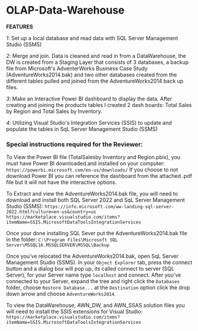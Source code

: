 # OLAP-Data-Warehouse

**FEATURES**

_1_: Set up a local database and read data with SQL Server Management Studio (SSMS)

_2_: Merge and join.  Data is cleaned and read in from a DataWarehouse, the DW is created from a Staging Layer that consists of 3 databases, a backup file from Microsoft's AdventerWorks Business Case Study (AdventureWorks2014.bak) and two other databases created from the different tables pulled and joined from the AdventureWorks2014 back up files.

_3_: Make an Interactive Power BI dashboard to display the data.  After creating and joining the products tables I created 2 dash boards:
    Total Sales by Region and Total Sales by Inventory.

_4_: Utilizing Visual Studio's Integration Services (SSIS) to update and populate the tables in SqL Server Management Studio (SSMS)


### Special instructions required for the Reviewer:

To View the Power BI file (TotalSalesby Inventory and Region.pbix), 
you must have Power BI downloaded and installed on your computer:
`https://powerbi.microsoft.com/en-us/downloads/`
If you choose to not download Power BI you can reference the dashboard from the attached .pdf file but it will not have the interactive options.

To Extract and view the AdventureWorks2014.bak file, you will need to download and install both SQL Server 2022 and SqL Server Management Studio (SSMS):
`https://info.microsoft.com/ww-landing-sql-server-2022.html?culture=en-us&country=us`
`https://marketplace.visualstudio.com/items?itemName=SSIS.MicrosoftDataToolsIntegrationServices`

Once your done installing SQL Sever put the AdventureWorks2014.bak file in the folder:
`C:\Program Files\Microsoft SQL Server\MSSQL16.MSSQLSERVER\MSSQL\Backup`

Once you've relocated the AdventureWorks2014.bak, open SqL Server Management Studio (SSMS).
In your `Object Explorer` tab, press the connect button and a dialog box will pop up, its called connect to server (SQL Server), for your Server name type `localhost` and connect.
After you've connected to your Server, expand the tree and right click the `Databases` folder, choose `Restore Database...` at the `Destination` option click the drop down arrow and choose `AdventureWorks2014`.

To view the DataWarehouse, AWN_DW, and AWN_SSAS solution files you will need to install the SSIS extensions for Visual Studio:
`https://marketplace.visualstudio.com/items?itemName=SSIS.MicrosoftDataToolsIntegrationServices`